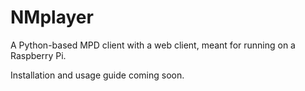 NMplayer
========

A Python-based MPD client with a web client, meant for running on a Raspberry Pi.


Installation and usage guide coming soon.
